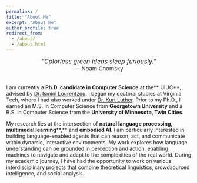 ```yaml
---
permalink: /
title: "About Me"
excerpt: "About me"
author_profile: true
redirect_from: 
  - /about/
  - /about.html
---
```


<div style="text-align: center; font-style: italic; font-size: 1.2em; margin-bottom: 2em;">
  “Colorless green ideas sleep furiously.”<br>
  <span style="font-style: normal; font-size: 0.9em;">— Noam Chomsky</span>
</div>

I am currently a **Ph.D. candidate in Computer Science** at the** UIUC**, advised by [Dr. Ismini Lourentzou](https://isminoula.github.io/). I began my doctoral studies at Virginia Tech, where I had also worked under [Dr. Kurt Luther](https://crowd.cs.vt.edu/kurt-luther/). Prior to my Ph.D., I earned an M.S. in Computer Science from **Georgetown University** and a B.S. in Computer Science from the **University of Minnesota, Twin Cities.**

My research lies at the intersection of **natural language processing, multimodal learning****,** and **embodied AI**. I am particularly interested in building language-enabled agents that can reason, act, and communicate within dynamic, interactive environments. My work explores how language understanding can be grounded in perception and action, enabling machines to navigate and adapt to the complexities of the real world. During my academic journey, I have had the opportunity to work on various interdisciplinary projects that combine theoretical linguistics, crowdsourced intelligence, and social analysis.

